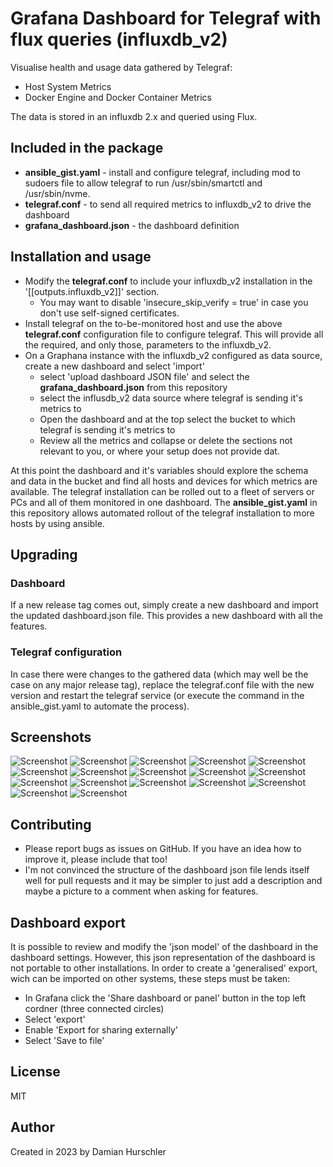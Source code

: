 # Grafana Dashboard for Telegraf with flux queries (influxdb_v2)

Visualise health and usage data gathered by Telegraf:
- Host System Metrics
- Docker Engine and Docker Container Metrics

The data is stored in an influxdb 2.x and queried using Flux.

## Included in the package

- **ansible_gist.yaml** - install and configure telegraf, including mod to sudoers file to allow telegraf to run /usr/sbin/smartctl and /usr/sbin/nvme.
- **telegraf.conf** - to send all required metrics to influxdb_v2 to drive the dashboard
- **grafana_dashboard.json** - the dashboard definition

## Installation and usage

- Modify the **telegraf.conf** to include your influxdb_v2 installation in the '[[outputs.influxdb_v2]]' section. 
  - You may want to disable 'insecure_skip_verify = true' in case you don't use self-signed certificates.
- Install telegraf on the to-be-monitored host and use the above **telegraf.conf** configuration file to configure telegraf. This will provide all the required, and only those, parameters to the influxdb_v2.
- On a Graphana instance with the influxdb_v2 configured as data source, create a new dashboard and select 'import'
  - select 'upload dashboard JSON file' and select the **grafana_dashboard.json** from this repository
  - select the influsdb_v2 data source where telegraf is sending it's metrics to
  - Open the dashboard and at the top select the bucket to which telegraf is sending it's metrics to
  - Review all the metrics and collapse or delete the sections not relevant to you, or where your setup does not provide dat.

At this point the dashboard and it's variables should explore the schema and data in the bucket and find all hosts and devices for which metrics are available.
The telegraf installation can be rolled out to a fleet of servers or PCs and all of them monitored in one dashboard. The **ansible_gist.yaml** in this repository allows automated rollout of the telegraf installation to more hosts by using ansible.

## Upgrading

### Dashboard

If a new release tag comes out, simply create a new dashboard and import the updated dashboard.json file. This provides a new dashboard with all the features.

### Telegraf configuration

In case there were changes to the gathered data (which may well be the case on any major release tag), replace the telegraf.conf file with the new version and restart the telegraf service (or execute the command in the ansible_gist.yaml to automate the process).

## Screenshots

![Screenshot](screenshots/Screenshot%20from%202023-02-11%2017-37-46.png)
![Screenshot](/screenshots/Screenshot%20from%202023-02-11%2017-38-05.png)
![Screenshot](/screenshots/Screenshot%20from%202023-02-13%2022-52-55.png)
![Screenshot](/screenshots/Screenshot%20from%202023-02-13%2022-53-18.png)
![Screenshot](/screenshots/Screenshot%20from%202023-02-13%2022-54-01.png)
![Screenshot](/screenshots/Screenshot%20from%202023-02-11%2017-38-17.png)
![Screenshot](/screenshots/Screenshot%20from%202023-02-11%2017-38-47.png)
![Screenshot](/screenshots/netstat.png)
![Screenshot](/screenshots/Screenshot%20from%202023-02-11%2017-39-24.png)
![Screenshot](/screenshots/drives_summary.png)
![Screenshot](/screenshots/smart_device_all_overview.png)
![Screenshot](/screenshots/smart_device_numeric_detail.png)
![Screenshot](/screenshots/smart_attribute_reallocated_sector.png)
![Screenshot](/screenshots/smart_attribute_temperature.png)
![Screenshot](/screenshots/smart_attribute_total_lba_written.png)
![Screenshot](/screenshots/Screenshot%20from%202023-02-11%2017-42-05.png)
![Screenshot](/screenshots/Screenshot%20from%202023-02-11%2017-42-40.png)


## Contributing

- Please report bugs as issues on GitHub. If you have an idea how to improve it, please include that too!
- I'm not convinced the structure of the dashboard json file lends itself well for pull requests and it may be simpler to just add a description and maybe a picture to a comment when asking for features.

## Dashboard export

It is possible to review and modify the 'json model' of the dashboard in the dashboard settings. However, this json representation of the dashboard is not portable to other installations. In order to create a 'generalised' export, wich can be imported on other systems, these steps must be taken:

- In Grafana click the 'Share dashboard or panel' button in the top left cordner (three connected circles)
- Select 'export'
- Enable 'Export for sharing externally'
- Select 'Save to file'

## License

MIT

## Author

Created in 2023 by Damian Hurschler